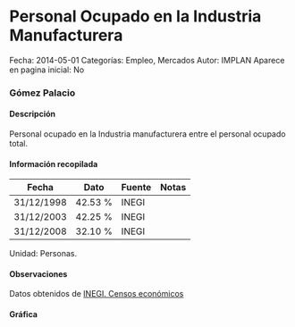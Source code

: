Personal Ocupado en la Industria Manufacturera
=====

Fecha: 2014-05-01
Categorías: Empleo, Mercados
Autor: IMPLAN
Aparece en pagina inicial: No

### Gómez Palacio

#### Descripción

Personal ocupado en la Industria manufacturera entre el personal ocupado total.

<!-- break -->

#### Información recopilada

<table class="table table-hover table-bordered matriz">
  <thead>
    <tr><th>Fecha</th><th>Dato</th><th>Fuente</th><th>Notas</th></tr>
  </thead>
  <tbody>
    <tr><td class="centrado">31/12/1998</td><td class="derecha">42.53 %</td><td>INEGI</td><td></td></tr>
    <tr><td class="centrado">31/12/2003</td><td class="derecha">42.25 %</td><td>INEGI</td><td></td></tr>
    <tr><td class="centrado">31/12/2008</td><td class="derecha">32.10 %</td><td>INEGI</td><td></td></tr>
  </tbody>
</table>

Unidad: Personas.

#### Observaciones

Datos obtenidos de [INEGI. Censos económicos](http://www3.inegi.org.mx/sistemas/saic/)

#### Gráfica

<div id="Morristjcbdcfh" class="grafica"></div>
<script>
new Morris.Line({
element: 'Morristjcbdcfh',
data: [{ fecha: '1998-12-31', dato: 42.5300 },{ fecha: '2003-12-31', dato: 42.2500 },{ fecha: '2008-12-31', dato: 32.0975 }],
xkey: 'fecha',
ykeys: ['dato'],
labels: ['Dato'],
lineColors: ['#FF5B02'],
xLabelFormat: function(d) { return d.getDate()+'/'+(d.getMonth()+1)+'/'+d.getFullYear(); },
dateFormat: function(ts) { var d = new Date(ts); return d.getDate() + '/' + (d.getMonth() + 1) + '/' + d.getFullYear(); }
});
</script>
